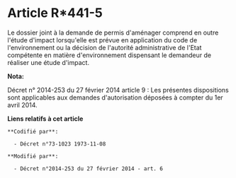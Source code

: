 # Article R*441-5

Le dossier joint à la demande de permis d'aménager comprend en outre l'étude d'impact lorsqu'elle est prévue en application
du code de l'environnement ou la décision de l'autorité administrative de l'Etat compétente en matière d'environnement
dispensant le demandeur de réaliser une étude d'impact.

**Nota:**

Décret n° 2014-253 du 27 février 2014 article 9 : Les présentes dispositions sont applicables aux demandes d'autorisation
déposées à compter du 1er avril 2014.

**Liens relatifs à cet article**

	**Codifié par**:

	  - Décret n°73-1023 1973-11-08

	**Modifié par**:

	  - Décret n°2014-253 du 27 février 2014 - art. 6

